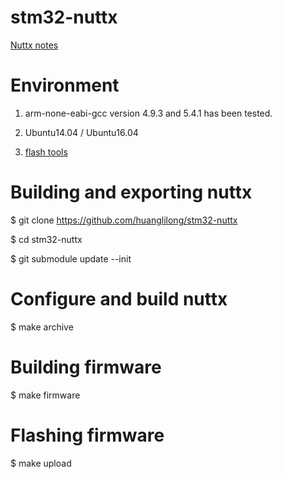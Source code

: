 # stm32-nuttx
  [Nuttx notes](https://huanglilong.gitbooks.io/nuttx-notes/content/)

# Environment
  1. arm-none-eabi-gcc version 4.9.3 and 5.4.1 has been tested.

  2. Ubuntu14.04 / Ubuntu16.04

  3. [flash tools](https://github.com/texane/stlink)

# Building and exporting nuttx
$ git clone https://github.com/huanglilong/stm32-nuttx

$ cd stm32-nuttx

$ git submodule update --init

# Configure and build nuttx
$ make archive

# Building firmware
$ make firmware

# Flashing firmware
$ make upload
